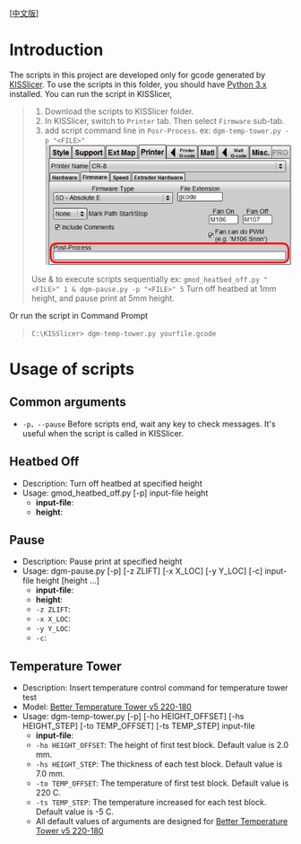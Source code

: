 [[中文版](./Readme_zh-TW.md)]

# Introduction
The scripts in this project are developed only for gcode generated by [KISSlicer](http://www.kisslicer.com/). To use the scripts in this folder, you should have [Python 3.x ](https://www.python.org/downloads/) installed.
You can run the script in KISSlicer,
> 1. Download the scripts to KISSlicer folder.
> 2. In KISSlicer, switch to `Printer` tab. Then select `Firmware` sub-tab.
> 3. add script command line in `Posr-Process`. ex: `dgm-temp-tower.py -p "<FILE>"`
> ![](./image/post-process.png)
>
> Use & to execute scripts sequentially
> ex: `gmod_heatbed_off.py "<FILE>" 1 & dgm-pause.py -p "<FILE>" 5`
> Turn off heatbed at 1mm height, and pause print at 5mm height.

Or run the script in Command Prompt
> `C:\KISSlicer> dgm-temp-tower.py yourfile.gcode`

# Usage of scripts
## Common arguments
* `-p，--pause`
  Before scripts end, wait any key to check messages. It's useful when the script is called in KISSlicer.

## Heatbed Off
- Description: Turn off heatbed at specified height
- Usage:
	gmod_heatbed_off.py [-p] input-file height
	* **input-file**:
	* **height**:

## Pause
- Description: Pause print at specified height
- Usage:
	dgm-pause.py [-p] [-z ZLIFT] [-x X_LOC] [-y Y_LOC] [-c] input-file height [height ...]
	* **input-file**:
	* **height**:
	* `-z ZLIFT`:
	* `-x X_LOC`:
	* `-y Y_LOC`:
	* `-c`:

## Temperature Tower
- Description: Insert temperature control command for temperature tower test
- Model: [Better Temperature Tower v5 220-180](https://www.thingiverse.com/thing:2222308)
- Usage:
	dgm-temp-tower.py [-p] [-ho HEIGHT_OFFSET] [-hs HEIGHT_STEP] [-to TEMP_OFFSET] [-ts TEMP_STEP] input-file
	* **input-file**:
	* `-ho HEIGHT_OFFSET`: The height of first test block. Default value is 2.0 mm.
	* `-hs HEIGHT_STEP`: The thickness of each test block. Default value is 7.0 mm.
	* `-to TEMP_OFFSET`: The temperature of first test block. Default value is 220 C.
	* `-ts TEMP_STEP`: The temperature increased for each test block. Default value is -5 C.
	* All default values of arguments are designed for [Better Temperature Tower v5 220-180](https://www.thingiverse.com/thing:2222308)
